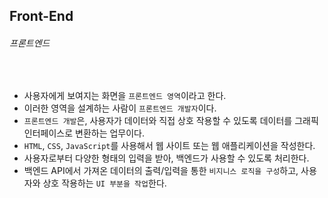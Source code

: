 ## Front-End

###### 프론트엔드

<br>

- 사용자에게 보여지는 화면을 `프론트엔드 영역`이라고 한다.
- 이러한 영역을 설계하는 사람이 `프론트엔드 개발자`이다.
- `프론트엔드 개발`은, 사용자가 데이터와 직접 상호 작용할 수 있도록 데이터를 그래픽 인터페이스로 변환하는 업무이다.
- `HTML`, `CSS`, `JavaScript`를 사용해서 웹 사이트 또는 웹 애플리케이션을 작성한다.
- 사용자로부터 다양한 형태의 입력을 받아, 백엔드가 사용할 수 있도록 처리한다.
- 백엔드 API에서 가져온 데이터의 출력/입력을 통한 `비지니스 로직을 구성`하고, 사용자와 상호 작용하는 `UI 부분을 작업`한다.

<br>